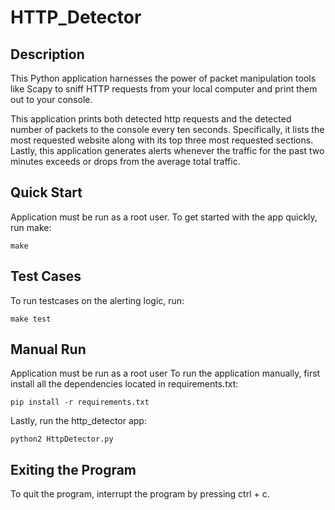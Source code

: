 # HTTP_Detector

## Description

This Python application harnesses the power of packet manipulation tools like Scapy to sniff HTTP requests from your local computer and print them out to your console.

This application prints both detected http requests and the detected number of packets to the console every ten seconds. Specifically, it lists the most requested website along with its top three most requested sections. Lastly, this application generates alerts whenever the traffic for the past two minutes exceeds or drops from the average total traffic. 


## Quick Start
Application must be run as a root user.
To get started with the app quickly, run make:

```
make 
```

## Test Cases

To run testcases on the alerting logic, run:

```
make test
```

## Manual Run

Application must be run as a root user
To run the application manually, first install all the dependencies located in requirements.txt:

```
pip install -r requirements.txt
```

Lastly, run the http_detector app:

```
python2 HttpDetector.py
```

## Exiting the Program

To quit the program, interrupt the program by pressing ctrl + c.
